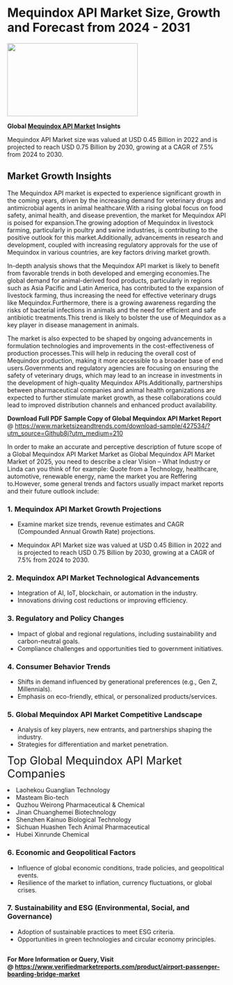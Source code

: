 <H1>Mequindox API Market Size, Growth and Forecast from 2024 - 2031</H1><img class="aligncenter size-medium wp-image-584254" src="https://thirdeyenews.in/wp-content/uploads/2024/09/Global-Market-Research-300x168.jpeg" alt="" width="300" height="168" /><p><strong>Global&nbsp;<a href="https://www.marketsizeandtrends.com/download-sample/427534/?utm_source=Github8j?utm_medium=210">Mequindox API Market</a> Insights</strong></p><p>Mequindox API Market size was valued at USD 0.45 Billion in 2022 and is projected to reach USD 0.75 Billion by 2030, growing at a CAGR of 7.5% from 2024 to 2030.</p><p><h2>Market Growth Insights</h2> <p>The Mequindox API market is expected to experience significant growth in the coming years, driven by the increasing demand for veterinary drugs and antimicrobial agents in animal healthcare.With a rising global focus on food safety, animal health, and disease prevention, the market for Mequindox API is poised for expansion.The growing adoption of Mequindox in livestock farming, particularly in poultry and swine industries, is contributing to the positive outlook for this market.Additionally, advancements in research and development, coupled with increasing regulatory approvals for the use of Mequindox in various countries, are key factors driving market growth.</p> <p></p> <p>In-depth analysis shows that the Mequindox API market is likely to benefit from favorable trends in both developed and emerging economies.The global demand for animal-derived food products, particularly in regions such as Asia Pacific and Latin America, has contributed to the expansion of livestock farming, thus increasing the need for effective veterinary drugs like Mequindox.Furthermore, there is a growing awareness regarding the risks of bacterial infections in animals and the need for efficient and safe antibiotic treatments.This trend is likely to bolster the use of Mequindox as a key player in disease management in animals.</p> <p>The market is also expected to be shaped by ongoing advancements in formulation technologies and improvements in the cost-effectiveness of production processes.This will help in reducing the overall cost of Mequindox production, making it more accessible to a broader base of end users.Governments and regulatory agencies are focusing on ensuring the safety of veterinary drugs, which may lead to an increase in investments in the development of high-quality Mequindox APIs.Additionally, partnerships between pharmaceutical companies and animal health organizations are expected to further stimulate market growth, as these collaborations could lead to improved distribution channels and enhanced product availability.</p> <p></p><p><span class=""><strong>Download Full PDF Sample Copy of Global Mequindox API Market Report</strong> @ <a href="https://www.marketsizeandtrends.com/download-sample/427534/?utm_source=Github8j?utm_medium=210" target="_blank">https://www.marketsizeandtrends.com/download-sample/427534/?utm_source=Github8j?utm_medium=210</a></span></p><p>In order to make an accurate and perceptive description of future scope of a Global&nbsp;Mequindox API Market Market as Global&nbsp;Mequindox API Market Market of 2025, you need to describe a clear Vision &ndash; What Industry or Linda can you think of for example: Quote from a Technology, healthcare, automotive, renewable energy, name the market you are Reffering to.However, some general trends and factors usually impact market reports and their future outlook include:</p><h3>1.&nbsp;<strong>Mequindox API Market Growth Projections</strong></h3><ul><li>Examine market size trends, revenue estimates and CAGR (Compounded Annual Growth Rate) projections.</li><li><p>Mequindox API Market size was valued at USD 0.45 Billion in 2022 and is projected to reach USD 0.75 Billion by 2030, growing at a CAGR of 7.5% from 2024 to 2030.</p></li></ul><h3>2.&nbsp;<strong>Mequindox API Market Technological Advancements</strong></h3><ul><li>Integration of AI, IoT, blockchain, or automation in the industry.</li><li>Innovations driving cost reductions or improving efficiency.</li></ul><h3>3.&nbsp;<strong>Regulatory and Policy Changes</strong></h3><ul><li>Impact of global and regional regulations, including sustainability and carbon-neutral goals.</li><li>Compliance challenges and opportunities tied to government initiatives.</li></ul><h3>4.&nbsp;<strong>Consumer Behavior Trends</strong></h3><ul><li>Shifts in demand influenced by generational preferences (e.g., Gen Z, Millennials).</li><li>Emphasis on eco-friendly, ethical, or personalized products/services.</li></ul><h3>5.&nbsp;<strong>Global Mequindox API Market Competitive Landscape</strong></h3><ul><li>Analysis of key players, new entrants, and partnerships shaping the industry.</li><li>Strategies for differentiation and market penetration.</li></ul><p data-pm-slice="1 1 []"><span style="color: inherit; font-family: inherit; font-size: 25px;">Top Global Mequindox API Market Companies</span></p><div class="" data-test-id=""><p><li>Laohekou Guanglian Technology</li><li> Masteam Bio-tech</li><li> Quzhou Weirong Pharmaceutical & Chemical</li><li> Jinan Chuanghemei Biotechnology</li><li> Shenzhen Kainuo Biological Technology</li><li> Sichuan Huashen Tech Animal Pharmaceutical</li><li> Hubei Xinrunde Chemical</li></p></div><h3>6.&nbsp;<strong>Economic and Geopolitical Factors</strong></h3><ul><li>Influence of global economic conditions, trade policies, and geopolitical events.</li><li>Resilience of the market to inflation, currency fluctuations, or global crises.</li></ul><h3>7.&nbsp;<strong>Sustainability and ESG (Environmental, Social, and Governance)</strong></h3><ul><li>Adoption of sustainable practices to meet ESG criteria.</li><li>Opportunities in green technologies and circular economy principles.</li></ul><h2><strong style="font-size: 14px;">For More Information or Query, Visit @&nbsp;</strong><a style="background-color: #ffffff; font-size: 14px;" href="https://www.marketsizeandtrends.com/report/mequindox-api-market/" target="_blank">https://www.verifiedmarketreports.com/product/airport-passenger-boarding-bridge-market</a></h2>